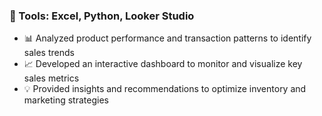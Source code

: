 ### 🧰 Tools: Excel, Python, Looker Studio

- 📊 Analyzed product performance and transaction patterns to identify sales trends  
- 📈 Developed an interactive dashboard to monitor and visualize key sales metrics  
- 💡 Provided insights and recommendations to optimize inventory and marketing strategies
